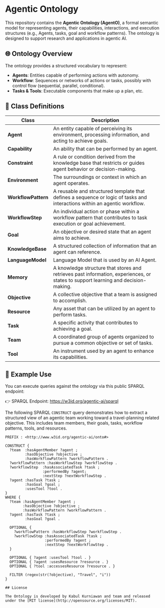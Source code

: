 # Agentic Ontology

This repository contains the **Agentic Ontology (AgentO)**, a formal semantic model for representing agents, their capabilities, interactions, and execution structures (e.g., Agents, tasks, goal  and workflow patterns). The ontology is designed to support research and applications in agentic AI.

## 🌐 Ontology Overview

The ontology provides a structured vocabulary to represent:

- **Agents**: Entities capable of performing actions with autonomy.
- **Workflow**: Sequences or networks of actions or tasks, possibly with control flow (sequential, parallel, conditional).
- **Tasks & Tools**: Executable components that make up a plan, etc.

## 🔧 Class Definitions

| **Class**           | **Description**                                                                                                                   |
| ------------------- | --------------------------------------------------------------------------------------------------------------------------------- |
| **Agent**           | An entity capable of perceiving its environment, processing information, and acting to achieve goals.                             |
| **Capability**      | An ability that can be performed by an agent.                                                                                     |
| **Constraint**      | A rule or condition derived from the knowledge base that restricts or guides agent behavior or decision-making.                   |
| **Environment**     | The surroundings or context in which an agent operates.                                                                           |
| **WorkflowPattern** | A reusable and structured template that defines a sequence or logic of tasks and interactions within an agentic workflow.         |
| **WorkflowStep**    | An individual action or phase within a workflow pattern that contributes to task execution or goal achievement.                   |
| **Goal**            | An objective or desired state that an agent aims to achieve.                                                                      |
| **KnowledgeBase**   | A structured collection of information that an agent can reference.                                                               |
| **LanguageModel**   | Language Model that is used by an AI Agent.                                                                                       |
| **Memory**          | A knowledge structure that stores and retrieves past information, experiences, or states to support learning and decision-making. |
| **Objective**       | A collective objective that a team is assigned to accomplish.                                                                     |
| **Resource**        | Any asset that can be utilized by an agent to perform tasks.                                                                      |
| **Task**            | A specific activity that contributes to achieving a goal.                                                                         |
| **Team**            | A coordinated group of agents organized to pursue a common objective or set of tasks.                                             |
| **Tool**            | An instrument used by an agent to enhance its capabilities.                                                                       |



## 🧪 Example Use

You can execute queries against the ontology via this public SPARQL endpoint:

👉 SPARQL Endpoint: https://w3id.org/agentic-ai/sparql

The following SPARQL `CONSTRUCT` query demonstrates how to extract a structured view of an agentic team working toward a travel-planning related objective. This includes team members, their goals, tasks, workflow patterns, tools, and resources.

```sparql
PREFIX : <http://www.w3id.org/agentic-ai/onto#>

CONSTRUCT {
  ?team  :hasAgentMember ?agent ;
         :hasObjective ?objective ;
         :hasWorkflowPattern ?workflowPattern .
  ?workflowPattern :hasWorkflowStep ?workflowStep .
  ?workflowStep  :hasAssociatedTask ?task ;
                 :performedBy ?agent;
                 :nextStep ?nextWorkflowStep .
  ?agent :hasTask ?task ;
         :hasGoal ?goal ;
         :usesTool ?tool .
} 
WHERE {
  ?team :hasAgentMember ?agent ; 
        :hasObjective ?objective ;
        :hasWorkflowPattern ?workflowPattern .
  ?agent :hasTask ?task ; 
         :hasGoal ?goal .

  OPTIONAL {
    ?workflowPattern :hasWorkflowStep ?workflowStep .
    ?workflowStep :hasAssociatedTask ?task ;
                  :performedBy ?agent ; 
                  :nextStep ?nextWorkflowStep .
  }

  OPTIONAL { ?agent :usesTool ?tool . }
  OPTIONAL { ?agent :usesResource ?resource . }
  OPTIONAL { ?tool :accessesResource ?resource . }

  FILTER (regex(str(?objective), "Travel", "i"))
}

## License

The Ontology is developed by Kabul Kurniawan and team and released under the [MIT license](http://opensource.org/licenses/MIT).